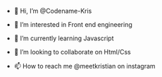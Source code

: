 - 👋 Hi, I’m @Codename-Kris
 
- 👀 I’m interested in Front end engineering 
- 🌱 I’m currently learning Javascript
- 💞️ I’m looking to collaborate on Html/Css
- 📫 How to reach me @meetkristian on instagram

<!---
Codename-Kris/Codename-Kris is a ✨ special ✨ repository because its `README.md` (this file) appears on your GitHub profile.
You can click the Preview link to take a look at your changes.
--->
